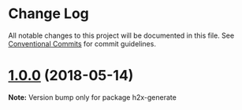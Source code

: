 # Change Log

All notable changes to this project will be documented in this file.
See [Conventional Commits](https://conventionalcommits.org) for commit guidelines.

<a name="1.0.0"></a>
# [1.0.0](https://github.com/smooth-code/h2x/tree/master/packages/h2x-generate/compare/v0.1.9...v1.0.0) (2018-05-14)




**Note:** Version bump only for package h2x-generate
